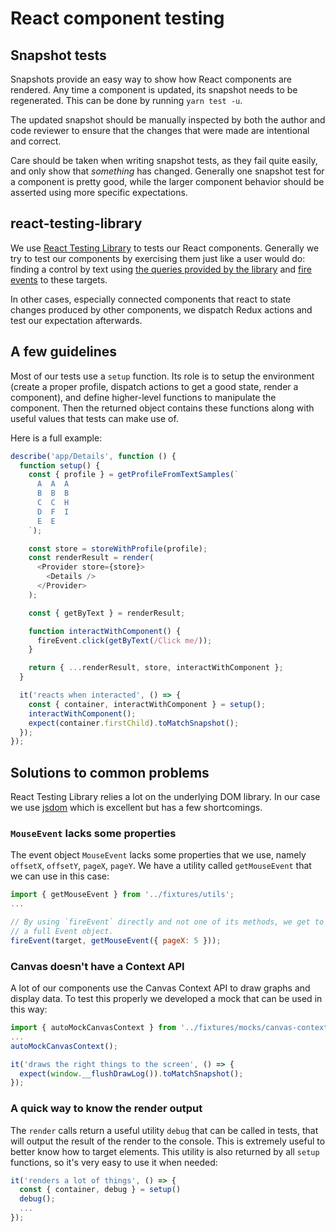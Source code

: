 # React component testing

## Snapshot tests

Snapshots provide an easy way to show how React components are rendered. Any
time a component is updated, its snapshot needs to be regenerated. This can be
done by running `yarn test -u`.

The updated snapshot should be manually inspected by both the author and code
reviewer to ensure that the changes that were made are intentional and correct.

Care should be taken when writing snapshot tests, as they fail quite easily, and
only show that _something_ has changed. Generally one snapshot test for a
component is pretty good, while the larger component behavior should be asserted
using more specific expectations.

## react-testing-library

We use [React Testing Library](https://github.com/testing-library/react-testing-library)
to tests our React components. Generally we try to test our components by
exercising them just like a user would do: finding a control by text using [the
queries provided by the library](https://testing-library.com/docs/api-queries)
and [fire events](https://testing-library.com/docs/api-events) to these targets.

In other cases, especially connected components that react to state changes
produced by other components, we dispatch Redux actions and test our
expectation afterwards.

## A few guidelines

Most of our tests use a `setup` function. Its role is to setup the environment
(create a proper profile, dispatch actions to get a good state, render a
component), and define higher-level functions to manipulate the component. Then
the returned object contains these functions along with useful values that tests
can make use of.

Here is a full example:

```js
describe('app/Details', function () {
  function setup() {
    const { profile } = getProfileFromTextSamples(`
      A  A  A
      B  B  B
      C  C  H
      D  F  I
      E  E
    `);

    const store = storeWithProfile(profile);
    const renderResult = render(
      <Provider store={store}>
        <Details />
      </Provider>
    );

    const { getByText } = renderResult;

    function interactWithComponent() {
      fireEvent.click(getByText(/Click me/));
    }

    return { ...renderResult, store, interactWithComponent };
  }

  it('reacts when interacted', () => {
    const { container, interactWithComponent } = setup();
    interactWithComponent();
    expect(container.firstChild).toMatchSnapshot();
  });
});
```

## Solutions to common problems

React Testing Library relies a lot on the underlying DOM library.
In our case we use [jsdom](https://github.com/jsdom/jsdom) which is excellent
but has a few shortcomings.

### `MouseEvent` lacks some properties

The event object `MouseEvent` lacks some properties that we use, namely `offsetX`,
`offsetY`, `pageX`, `pageY`. We have a utility called `getMouseEvent` that we
can use in this case:

```js
import { getMouseEvent } from '../fixtures/utils';
...

// By using `fireEvent` directly and not one of its methods, we get to pass
// a full Event object.
fireEvent(target, getMouseEvent({ pageX: 5 }));
```

### Canvas doesn't have a Context API

A lot of our components use the Canvas Context API to draw graphs and display
data. To test this properly we developed a mock that can be used in this way:

```js
import { autoMockCanvasContext } from '../fixtures/mocks/canvas-context';
...
autoMockCanvasContext();

it('draws the right things to the screen', () => {
  expect(window.__flushDrawLog()).toMatchSnapshot();
});
```

### A quick way to know the render output

The `render` calls return a useful utility `debug` that can be called in tests,
that will output the result of the render to the console. This is extremely
useful to better know how to target elements. This utility is also returned by
all `setup` functions, so it's very easy to use it when needed:

```js
it('renders a lot of things', () => {
  const { container, debug } = setup()
  debug();
  ...
});
```
